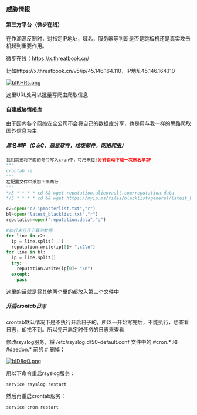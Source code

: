 ### 威胁情报

#### 第三方平台（微步在线）

在作溯源反制时，对指定IP地址，域名，服务器等判断是否是跳板机还是真实攻击机起到重要作用。

微步在线：https://x.threatbook.cn/

比如https://x.threatbook.cn/v5/ip/45.146.164.110，IP地址45.146.164.110

[![bIKHRs.png](https://s1.ax1x.com/2022/03/11/bIKHRs.png)](https://imgtu.com/i/bIKHRs)

这里URL处可以批量写爬虫爬取信息

#### 自建威胁情报库

由于国内各个网络安全公司不会将自己的数据库分享，也是用与我一样的思路爬取国外信息为主

##### 黑名单IP（C＆C，恶意软件，垃圾邮件，网络爬虫）

~~~python
我们需要将下面的命令写入cron中，可用来每5分钟自动下载一次黑名单IP
"""
crontab -e
"""
在配置文件中添加下面两行
"""
*/5 * * * * cd && wget reputation.alienvault.com/reputation.data
*/5 * * * * cd && wget https://myip.ms/files/blacklist/general/latest_blacklist.txt
~~~

~~~python
c2=open("c2-ipmasterlist.txt","r")
bl=open("latest_blacklist.txt","r")
reputation=open("reputation.data","a")

#以行来分开下载的数据
for line in c2:
  ip = line.split(',')
  reputation.write(ip[0]+ ",c2\n")
for line in bl:
  ip = line.split()
  try:
    reputation.write(ip[0]+ "\n")
  except:
    pass
~~~

这里的话就是将其他两个里的都放入第三个文件中

##### 开启crontab日志

crontab默认情况下是不执行开启日子的，所以一开始写完后，不能执行，想查看日志，却找不到。所以先开启定时任务的日志来查看

修改rsyslog服务，将 /etc/rsyslog.d/50-default.conf 文件中的 #cron.* 和#daedon.* 前的 # 删掉；

[![bID8oQ.png](https://s1.ax1x.com/2022/03/11/bID8oQ.png)](https://imgtu.com/i/bID8oQ)

用以下命令重启rsyslog服务：

```
service rsyslog restart
```

然后再重启crontab服务：

```
service cron restart
```









